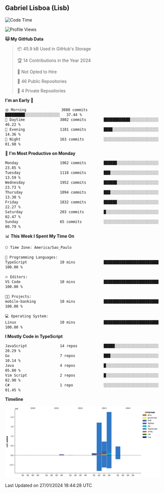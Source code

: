 ## Gabriel Lisboa (Lisb)

<!--START_SECTION:waka-->
![Code Time](http://img.shields.io/badge/Code%20Time-402%20hrs%201%20min-blue)

![Profile Views](http://img.shields.io/badge/Profile%20Views-0-blue)

**🐱 My GitHub Data** 

> 📦 45.9 kB Used in GitHub's Storage 
 > 
> 🏆 14 Contributions in the Year 2024
 > 
> 🚫 Not Opted to Hire
 > 
> 📜 46 Public Repositories 
 > 
> 🔑 4 Private Repositories 
 > 
**I'm an Early 🐤** 

```text
🌞 Morning                3080 commits        █████████░░░░░░░░░░░░░░░░   37.44 % 
🌆 Daytime                3802 commits        ████████████░░░░░░░░░░░░░   46.22 % 
🌃 Evening                1181 commits        ████░░░░░░░░░░░░░░░░░░░░░   14.36 % 
🌙 Night                  163 commits         ░░░░░░░░░░░░░░░░░░░░░░░░░   01.98 % 
```
📅 **I'm Most Productive on Monday** 

```text
Monday                   1962 commits        ██████░░░░░░░░░░░░░░░░░░░   23.85 % 
Tuesday                  1118 commits        ███░░░░░░░░░░░░░░░░░░░░░░   13.59 % 
Wednesday                1952 commits        ██████░░░░░░░░░░░░░░░░░░░   23.73 % 
Thursday                 1094 commits        ███░░░░░░░░░░░░░░░░░░░░░░   13.30 % 
Friday                   1832 commits        ██████░░░░░░░░░░░░░░░░░░░   22.27 % 
Saturday                 203 commits         █░░░░░░░░░░░░░░░░░░░░░░░░   02.47 % 
Sunday                   65 commits          ░░░░░░░░░░░░░░░░░░░░░░░░░   00.79 % 
```


📊 **This Week I Spent My Time On** 

```text
🕑︎ Time Zone: America/Sao_Paulo

💬 Programming Languages: 
TypeScript               10 mins             █████████████████████████   100.00 % 

🔥 Editors: 
VS Code                  10 mins             █████████████████████████   100.00 % 

🐱‍💻 Projects: 
mobile-banking           10 mins             █████████████████████████   100.00 % 

💻 Operating System: 
Linux                    10 mins             █████████████████████████   100.00 % 
```

**I Mostly Code in TypeScript** 

```text
JavaScript               14 repos            █████░░░░░░░░░░░░░░░░░░░░   20.29 % 
Go                       7 repos             ███░░░░░░░░░░░░░░░░░░░░░░   10.14 % 
Java                     4 repos             █░░░░░░░░░░░░░░░░░░░░░░░░   05.80 % 
Vim Script               2 repos             █░░░░░░░░░░░░░░░░░░░░░░░░   02.90 % 
C#                       1 repo              ░░░░░░░░░░░░░░░░░░░░░░░░░   01.45 % 
```



**Timeline**

![Lines of Code chart](https://raw.githubusercontent.com/tenlisboa/tenlisboa/main/assets/bar_graph.png)


 Last Updated on 27/01/2024 18:44:28 UTC
<!--END_SECTION:waka-->
